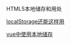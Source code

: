HTML5本地储存和用处



[localStorage还能这样用](https://juejin.im/entry/59db9bac51882578db27ad4f)





[vue中使用本地储存 ](https://my.oschina.net/u/2612473/blog/1590179)

